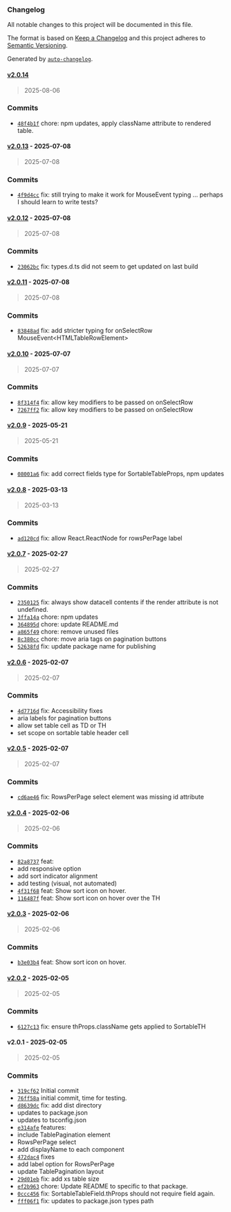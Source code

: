 ### Changelog

All notable changes to this project will be documented in this file.

The format is based on [Keep a Changelog](https://keepachangelog.com/en/1.0.0/)
and this project adheres to [Semantic Versioning](https://semver.org/spec/v2.0.0.html).

Generated by [`auto-changelog`](https://github.com/CookPete/auto-changelog).

#### [v2.0.14](https://github.com/ChumsInc/sortable-tables/compare/v2.0.13...v2.0.14)

> 2025-08-06




### Commits

- [`48f4b1f`](https://github.com/ChumsInc/sortable-tables/commit/48f4b1f0df1e94a4eede5e1333a25262b28f4cdd)  chore: npm updates, apply className attribute to rendered table.

#### [v2.0.13](https://github.com/ChumsInc/sortable-tables/compare/v2.0.12...v2.0.13) - 2025-07-08

> 2025-07-08




### Commits

- [`4f9d4cc`](https://github.com/ChumsInc/sortable-tables/commit/4f9d4cc0cb6da9c27fa26c93bfd6ee302a70ff3c)  fix: still trying to make it work for MouseEvent typing ... perhaps I should learn to write tests?

#### [v2.0.12](https://github.com/ChumsInc/sortable-tables/compare/v2.0.11...v2.0.12) - 2025-07-08

> 2025-07-08




### Commits

- [`23062bc`](https://github.com/ChumsInc/sortable-tables/commit/23062bc7b9bb8764c1a83f96f3c1e75db292fbf4)  fix: types.d.ts did not seem to get updated on last build

#### [v2.0.11](https://github.com/ChumsInc/sortable-tables/compare/v2.0.10...v2.0.11) - 2025-07-08

> 2025-07-08




### Commits

- [`83848ad`](https://github.com/ChumsInc/sortable-tables/commit/83848ad28bad0dcd659f3a4bcf2a9ee1ab44d860)  fix: add stricter typing for onSelectRow MouseEvent&lt;HTMLTableRowElement&gt;

#### [v2.0.10](https://github.com/ChumsInc/sortable-tables/compare/v2.0.9...v2.0.10) - 2025-07-07

> 2025-07-07




### Commits

- [`8f314f4`](https://github.com/ChumsInc/sortable-tables/commit/8f314f4f89a0f47382de3a678b8ec124ac44ebdf)  fix: allow key modifiers to be passed on onSelectRow
- [`7267ff2`](https://github.com/ChumsInc/sortable-tables/commit/7267ff20a6a233043919c53e46113f5300dea9af)  fix: allow key modifiers to be passed on onSelectRow

#### [v2.0.9](https://github.com/ChumsInc/sortable-tables/compare/v2.0.8...v2.0.9) - 2025-05-21

> 2025-05-21




### Commits

- [`08001a6`](https://github.com/ChumsInc/sortable-tables/commit/08001a6604fea9ae723147f36a54261d798153c8)  fix: add correct fields type for SortableTableProps, npm updates

#### [v2.0.8](https://github.com/ChumsInc/sortable-tables/compare/v2.0.7...v2.0.8) - 2025-03-13

> 2025-03-13




### Commits

- [`ad120cd`](https://github.com/ChumsInc/sortable-tables/commit/ad120cd7f521d194613370aa91befd24582aef5d)  fix: allow React.ReactNode for rowsPerPage label

#### [v2.0.7](https://github.com/ChumsInc/sortable-tables/compare/v2.0.6...v2.0.7) - 2025-02-27

> 2025-02-27




### Commits

- [`2350125`](https://github.com/ChumsInc/sortable-tables/commit/2350125f5fca9545c2ca1136191af5f765313e4f)  fix: always show datacell contents if the render attribute is not undefined.
- [`3ffa14a`](https://github.com/ChumsInc/sortable-tables/commit/3ffa14a3f1648173a9d8c896abe886c26928506e)  chore: npm updates
- [`364895d`](https://github.com/ChumsInc/sortable-tables/commit/364895dd31a6aa4a8b8d4911b965323637a7e85f)  chore: update README.md
- [`a865f49`](https://github.com/ChumsInc/sortable-tables/commit/a865f4909ef5279d398a2d5fd6df372a53ba2c71)  chore: remove unused files
- [`8c380cc`](https://github.com/ChumsInc/sortable-tables/commit/8c380ccddace0e2550cd61d7a6cb63815a824ed3)  chore: move aria tags on pagination buttons
- [`52638fd`](https://github.com/ChumsInc/sortable-tables/commit/52638fdfa6b3db4a932ed094d6ed4cb74ea5e514)  fix: update package name for publishing

#### [v2.0.6](https://github.com/ChumsInc/sortable-tables/compare/v2.0.5...v2.0.6) - 2025-02-07

> 2025-02-07




### Commits

- [`4d7716d`](https://github.com/ChumsInc/sortable-tables/commit/4d7716d5d23eac513b3761c03b722aeba250019b)  fix: Accessibility fixes
- aria labels for pagination buttons
- allow set table cell as TD or TH
- set scope on sortable table header cell

#### [v2.0.5](https://github.com/ChumsInc/sortable-tables/compare/v2.0.4...v2.0.5) - 2025-02-07

> 2025-02-07




### Commits

- [`cd6ae46`](https://github.com/ChumsInc/sortable-tables/commit/cd6ae4690642081d649933f3a6828f180db50cc3)  fix: RowsPerPage select element was missing id attribute

#### [v2.0.4](https://github.com/ChumsInc/sortable-tables/compare/v2.0.3...v2.0.4) - 2025-02-06

> 2025-02-06




### Commits

- [`82a8737`](https://github.com/ChumsInc/sortable-tables/commit/82a87377d0a63ae4ea4826a7842640c3efc19d6c)  feat:
- add responsive option
- add sort indicator alignment
- add testing (visual, not automated)
- [`4f31f68`](https://github.com/ChumsInc/sortable-tables/commit/4f31f68f59875bfde20e7a3bf828b0e41c91bba0)  feat: Show sort icon on hover.
- [`116487f`](https://github.com/ChumsInc/sortable-tables/commit/116487f5edd46c47eedc721c6feb2b71e92c189c)  feat: Show sort icon on hover over the TH

#### [v2.0.3](https://github.com/ChumsInc/sortable-tables/compare/v2.0.2...v2.0.3) - 2025-02-06

> 2025-02-06




### Commits

- [`b3e03b4`](https://github.com/ChumsInc/sortable-tables/commit/b3e03b4887b87c7cf744be4fda396cb2f41d7e1d)  feat: Show sort icon on hover.

#### [v2.0.2](https://github.com/ChumsInc/sortable-tables/compare/v2.0.1...v2.0.2) - 2025-02-05

> 2025-02-05




### Commits

- [`6127c13`](https://github.com/ChumsInc/sortable-tables/commit/6127c13ef9c987b28e64c6883ea3c2e12026c9ff)  fix: ensure thProps.className gets applied to SortableTH

#### v2.0.1 - 2025-02-05

> 2025-02-05




### Commits

- [`319cf62`](https://github.com/ChumsInc/sortable-tables/commit/319cf620ace584d7a1a5962879d007da898c0905)  Initial commit
- [`76ff58a`](https://github.com/ChumsInc/sortable-tables/commit/76ff58a7005dfea279dbdbb04303b3fca65bcc22)  initial commit, time for testing.
- [`d8639dc`](https://github.com/ChumsInc/sortable-tables/commit/d8639dc51c0373a1123b5e5b751caa89f2873b6a)  fix: add dist directory
- updates to package.json
- updates to tsconfig.json
- [`e314afe`](https://github.com/ChumsInc/sortable-tables/commit/e314afefd0bb93f493867daca924bcba4992e78e)  features:
- include TablePagination element
- RowsPerPage select
- add displayName to each component
- [`472dac4`](https://github.com/ChumsInc/sortable-tables/commit/472dac4f942d729db8cabccfd15d50acf0ec9d90)  fixes
- add label option for RowsPerPage
- update TablePagination layout
- [`29d01eb`](https://github.com/ChumsInc/sortable-tables/commit/29d01eb21114a805c75e64838497c8f309676879)  fix: add xs table size
- [`ef2b963`](https://github.com/ChumsInc/sortable-tables/commit/ef2b963564efd036d052acde54e471d4319aa46e)  chore: Update README to specific to that package.
- [`0ccc456`](https://github.com/ChumsInc/sortable-tables/commit/0ccc45653e666a4638b7f9ad7e566618c97d9a52)  fix: SortableTableField.thProps should not require field again.
- [`fff06f1`](https://github.com/ChumsInc/sortable-tables/commit/fff06f1b1646c529e834d41fcdfea7dad1373fbd)  fix: updates to package.json types path

